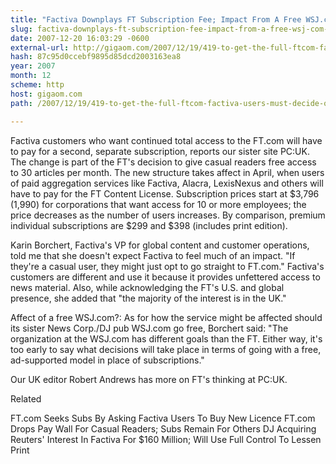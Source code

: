 ```yaml
---
title: "Factiva Downplays FT Subscription Fee; Impact From A Free WSJ.com Is Uncertain"
slug: factiva-downplays-ft-subscription-fee-impact-from-a-free-wsj-com-is
date: 2007-12-20 16:03:29 -0600
external-url: http://gigaom.com/2007/12/19/419-to-get-the-full-ftcom-factiva-users-must-decide-on-a-second-subscriptio/
hash: 87c95d0ccebf9895d85dcd2003163ea8
year: 2007
month: 12
scheme: http
host: gigaom.com
path: /2007/12/19/419-to-get-the-full-ftcom-factiva-users-must-decide-on-a-second-subscriptio/

---
```


Factiva customers who want continued total access to the FT.com will have to pay for a second, separate subscription, reports our sister site PC:UK. The change is part of the FT's decision to give casual readers free access to 30 articles per month. The new structure takes affect in April, when users of paid aggregation services like Factiva, Alacra, LexisNexus and others will have to pay for the FT Content License. Subscription prices start at $3,796 (1,990) for corporations that want access for 10 or more employees; the price decreases as the number of users increases. By comparison, premium individual subscriptions are $299 and $398 (includes print edition). 



Karin Borchert, Factiva's VP for global content and customer operations, told me that she doesn't expect Factiva to feel much of an impact. "If they're a casual user, they might just opt to go straight to FT.com." Factiva's customers are different and use it because it provides unfettered access to news material. Also, while acknowledging the FT's U.S. and global presence, she added that "the majority of the interest is in the UK."



Affect of a free WSJ.com?: As for how the service might be affected should its sister News Corp./DJ pub WSJ.com go free, Borchert said: "The organization at the WSJ.com has different goals than the FT. Either way, it's too early to say what decisions will take place in terms of going with a free, ad-supported model in place of subscriptions." 



Our UK editor Robert Andrews has more on FT's thinking at PC:UK.


Related


FT.com Seeks Subs By Asking Factiva Users To Buy New Licence
FT.com Drops Pay Wall For Casual Readers; Subs Remain For Others
DJ Acquiring Reuters' Interest In Factiva For $160 Million; Will Use Full Control To Lessen Print
